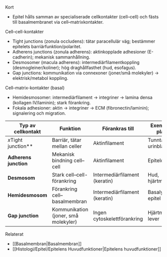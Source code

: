 Kort
- Epitel hålls samman av specialiserade cellkontakter (cell–cell) och fästs till basalmembranet via cell–matrixkontakter.

Cell–cell-kontakter
- Tight junctions (zonula occludens): tätar paracellulär väg; bestämmer epitelets barriärfunktion/polaritet.
- Adherens junctions (zonula adherens): aktinkopplade adhesioner (E-cadherin); mekanisk sammanhållning.
- Desmosomer (macula adherens): intermediärfilamentkoppling (desmogleiner/koliner); hög draghållfasthet (hud, esofagus).
- Gap junctions: kommunikation via connexoner (joner/små molekyler) → elektrisk/metabol koppling.

Cell–matrix-kontakter (basal)
- Hemidesmosomer: intermediärfilament → integriner → lamina densa (kollagen IV/laminin); stark förankring.
- Fokala adhesioner: aktin → integriner → ECM (fibronectin/laminin); signalering och migration.

| Typ av cellkontakt    | Funktion                             | Förankras till                | Exempel / plats     |
| --------------------- | ------------------------------------ | ----------------------------- | ------------------- |
| *x*Tight junction**   | Barriär, tätar mellan celler         | Aktinfilament                 | Tunntarm, urinblåsa |
| **Adherens junction** | Mekanisk bindning cell–cell          | Aktinfilament                 | Epitelceller        |
| **Desmosom**          | Stark cell–cell-förankring           | Intermediärfilament (keratin) | Hud, hjärtmuskel    |
| **Hemidesmosom**      | Förankring cell–basalmembran         | Intermediärfilament (keratin) | Basalytan i epitel  |
| **Gap junction**      | Kommunikation (joner, små molekyler) | Ingen cytoskelettförankring   | Hjärtmuskel, lever  |

Relaterat
- [[Basalmembran|Basalmembran]]
- [[Histologi/Epitel/Epitelens Huvudfunktioner|Epitelens huvudfunktioner]]

